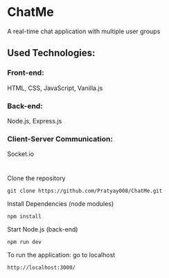 # ChatMe 
A real-time chat application with multiple user groups

## Used Technologies:

### Front-end: 
HTML, CSS, JavaScript, Vanilla.js

### Back-end: 
Node.js, Express.js

### Client-Server Communication: 
Socket.io 

# 

Clone the repository
```
git clone https://github.com/Pratyay008/ChatMe.git
```

Install Dependencies (node modules)
```
npm install
```

Start Node.js (back-end)
```
npm run dev
```
To run the application: go to localhost
```
http://localhost:3000/
```
